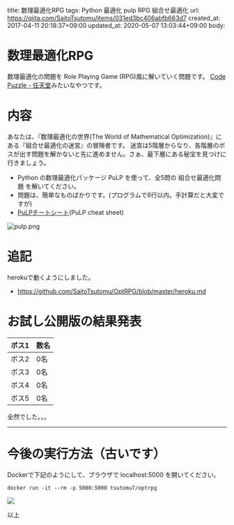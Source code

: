 title: 数理最適化RPG
tags: Python 最適化 pulp RPG 組合せ最適化
url: https://qiita.com/SaitoTsutomu/items/031ed3bc406abfb663d7
created_at: 2017-04-11 20:18:37+09:00
updated_at: 2020-05-07 13:03:44+09:00
body:

# 数理最適化RPG

数理最適化の問題を Role Playing Game (RPG)風に解いていく問題です。
[Code Puzzle - 任天堂](http://cp1.nintendo.co.jp/python.html)みたいなやつです。

# 内容

あなたは、『数理最適化の世界(The World of Mathematical Optimization)』にある『組合せ最適化の迷宮』の冒険者です。
迷宮は5階層からなり、各階層のボスが出す問題を解かないと先に進めません。さぁ、最下層にある秘宝を見つけに行きましょう。

- Python の数理最適化パッケージ PuLP を使って、全5問の 組合せ最適化問題 を解いてください。
- 問題は、簡単なものばかりです。(プログラムで8行以内。手計算だと大変ですが)
- [PuLPチートシート](c0bbf6cf8873ccd7edf3)(PuLP cheat sheet)

![pulp.png](https://qiita-image-store.s3.amazonaws.com/0/13955/b855aea1-70b5-0d12-c488-86e059d7367f.png)

# 追記

herokuで動くようにしました。

- https://github.com/SaitoTsutomu/OptRPG/blob/master/heroku.md

# お試し公開版の結果発表

ボス1|数名
:--|:--
ボス2|0名
ボス3|0名
ボス4|0名
ボス5|0名

全然でした。。。

---

# 今後の実行方法（古いです）
Dockerで下記のようにして、ブラウザで localhost:5000 を開いてください。

```bash:docker
docker run -it --rm -p 5000:5000 tsutomu7/optrpg
```

<a href="http://seaof-153-125-231-145.jp-tokyo-01.arukascloud.io:31779/"><img src="https://qiita-image-store.s3.amazonaws.com/0/13955/3ddfc810-e97c-9006-cb59-a8754c218aab.png"></a>

以上


